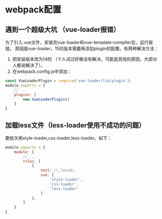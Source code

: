 # webpack配置

## 遇到一个超级大坑 （vue-loader报错）

为了引入.vue文件，安装完vue-loader和vue-template-compiler后，运行报错。
原因是vue-loader，15的版本需要再添加plugin的配置。有两种解决方法：

1. 把安装版本改为14的 （个人试过好像没有解决，可能是其他的原因，大部分人都说解决了）。
2. 在webpack.config.js中添加：

```js
const VueLoaderPlugin = require('vue-loader/lib/plugin');
module.exports = {
    // ...
    plugins: [
        new VueLoaderPlugin()
    ]
}
```

## 加载less文件（less-loader使用不成功的问题）

要依次用style-loader,css-loader,less-loader。如下：

```js
module.exports = {
    module: {
        // ...
        rules: [
            {
                test: /\.less$/,
                use: [
                    'style-loader',
                    'css-loader',
                    'less-loader'
                ]
            },
        ]
    }
}
```